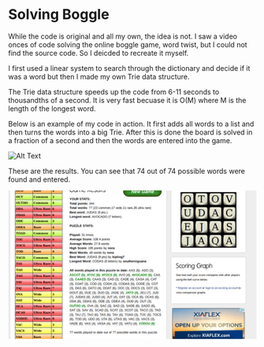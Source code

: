 # Solving Boggle

While the code is original and all my own, the idea is not. I saw a video onces of code solving the online boggle game, word twist, but I could not find the source code. So I deicded to recreate it myself.

I first used a linear system to search through the dictionary and decide if it was a word but then I made my own Trie data structure.

The Trie data structure speeds up the code from 6-11 seconds to thousandths of a second. It is very fast becuase it is O(M) where M is the length of the longest word.

Below is an example of my code in action. It first adds all words to a list and then turns the words into a big Trie. After this is done the board is solved in a fraction of a second and then the words are entered into the game.

![Alt Text](https://github.com/corykacal/Boggle-Solver/blob/master/solving.gif?raw=true)

These are the results. You can see that 74 out of 74 possible words were found and entered.

![Alt Text](https://github.com/corykacal/Boggle-Solver/blob/master/results.png?raw=true)
